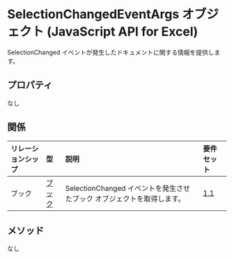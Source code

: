 # <a name="selectionchangedeventargs-object-javascript-api-for-excel"></a>SelectionChangedEventArgs オブジェクト (JavaScript API for Excel)

SelectionChanged イベントが発生したドキュメントに関する情報を提供します。

## <a name="properties"></a>プロパティ

なし

## <a name="relationships"></a>関係
| リレーションシップ | 型    |説明| 要件セット|
|:---------------|:--------|:----------|:----|
|ブック|[ブック](workbook.md)|SelectionChanged イベントを発生させたブック オブジェクトを取得します。|[1.1](../requirement-sets/excel-api-requirement-sets.md)|

## <a name="methods"></a>メソッド
なし

